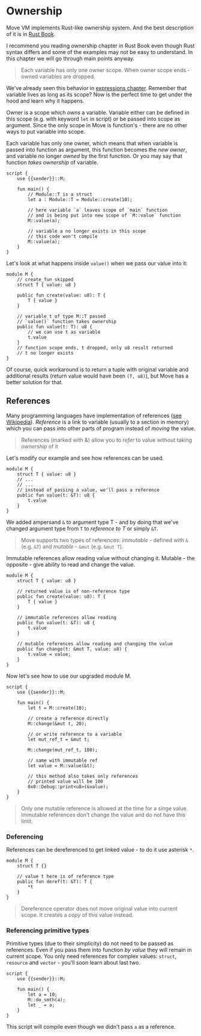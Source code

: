 # Ownership

Move VM implements Rust-like ownership system. And the best description of it is in [Rust Book](https://doc.rust-lang.org/stable/book/ch04-01-what-is-ownership.html). <!-- There's one main difference between two languages: Move does not have *heap*, and all of its variables are *put on stack*. -->

I recommend you reading ownership chapter in Rust Book even though Rust syntax differs and some of the examples may not be easy to understand. In this chapter we will go through main points anyway.

> Each variable has only one owner scope. When owner scope ends - owned variables are dropped.

We've already seen this behavior in [expressions chapter](/chapters/expression-and-scope.md). Remember that variable lives as long as its scope? Now is the perfect time to get under the hood and learn why it happens.

Owner is a scope which *owns* a variable. Variable either can be defined in this scope (e.g. with keyword `let` in script) or be passed into scope as argument. Since the only scope in Move is function's - there are no other ways to put variable into scope.

Each variable has only one owner, which means that when variable is passed into function as argument, this function becomes the *new owner*, and variable no longer *owned* by the first function. Or you may say that function *takes ownership* of variable.

```Move
script {
    use {{sender}}::M;

    fun main() {
        // Module::T is a struct
        let a : Module::T = Module::create(10);

        // here variable `a` leaves scope of `main` function
        // and is being put into new scope of `M::value` function
        M::value(a);

        // variable a no longer exists in this scope
        // this code won't compile
        M::value(a);
    }
}
```

Let's look at what happens inside `value()` when we pass our value into it:

```Move
module M {
    // create_fun skipped
    struct T { value: u8 }

    public fun create(value: u8): T {
        T { value }
    }

    // variable t of type M::T passed
    // `value()` function takes ownership
    public fun value(t: T): u8 {
        // we can use t as variable
        t.value
    }
    // function scope ends, t dropped, only u8 result returned
    // t no longer exists
}
```

Of course, quick workaround is to return a tuple with original variable and additional results (return value would have been `(T, u8)`), but Move has a better solution for that.

## References

Many programming languages have implementation of references ([see Wikipedia](https://en.wikipedia.org/wiki/Reference_(computer_science))). *Reference* is a link to variable (usually to a section in memory) which you can pass into other parts of program instead of *moving* the value.

> References (marked with &) allow you to *refer* to value without taking *ownership* of it

Let's modify our example and see how references can be used.

```Move
module M {
    struct T { value: u8 }
    // ...
    // ...
    // instead of passing a value, we'll pass a reference
    public fun value(t: &T): u8 {
        t.value
    }
}
````

We added ampersand `&` to argument type T - and by doing that we've changed argument type from `T` to *reference to T* or simply `&T`.

> Move supports two types of references: *immutable* - defined with `&` (e.g. `&T`) and *mutable* - `&mut` (e.g. `&mut T`).

Immutable references allow reading value without changing it. Mutable - the opposite - give ability to read and change the value.

```Move
module M {
    struct T { value: u8 }

    // returned value is of non-reference type
    public fun create(value: u8): T {
        T { value }
    }

    // immutable references allow reading
    public fun value(t: &T): u8 {
        t.value
    }

    // mutable references allow reading and changing the value
    public fun change(t: &mut T, value: u8) {
        t.value = value;
    }
}
```

Now let's see how to use our upgraded module M.

```Move
script {
    use {{sender}}::M;

    fun main() {
        let t = M::create(10);

        // create a reference directly
        M::change(&mut t, 20);

        // or write reference to a variable
        let mut_ref_t = &mut t;

        M::change(mut_ref_t, 100);

        // same with immutable ref
        let value = M::value(&t);

        // this method also takes only references
        // printed value will be 100
        0x0::Debug::print<u8>(&value);
    }
}
```

> Only one mutable reference is allowed at the time for a singe value. Immutable references don't change the value and do not have this limit.

<!-- ## Move and Copy -->

### Deferencing

References can be dereferenced to get linked value - to do it use asterisk `*`.

```Move
module M {
    struct T {}

    // value t here is of reference type
    public fun deref(t: &T): T {
        *t
    }
}
```

> Dereference operator does not move original value into current scope. It creates a *copy* of this value instead.

### Referencing primitive types

Primitive types (due to their simplicity) do not need to be passed as references. Even if you pass them into function *by value* they will remain in current scope. You only need references for complex values: `struct`, `resource` and `vector` - you'll soon learn about last two.

```Move
script {
    use {{sender}}::M;

    fun main() {
        let a = 10;
        M::do_smth(a);
        let _ = a;
    }
}
```

This script will compile even though we didn't pass `a` as a reference.

<!-- unless explicit `move` keyword used -->

<!--

To note here:

[x] references
[x] mutable
[x] only one mutable
[x] immutable
[x] reference as fun arg
[x] access by ref, get value
[ ] why primitives can be passed freely

[ ] kw copy, kw move
[ ] 1 mutable - example!

In generics:

resource
copyable

-->


